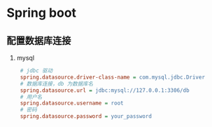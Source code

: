 # Spring boot

## 配置数据库连接

1. mysql

   ```ini
    # jdbc 驱动
    spring.datasource.driver-class-name = com.mysql.jdbc.Driver
    # 数据库连接，db 为数据库名
    spring.datasource.url = jdbc:mysql://127.0.0.1:3306/db
    # 用户名
    spring.datasource.username = root
    # 密码
    spring.datasource.password = your_password
   ```